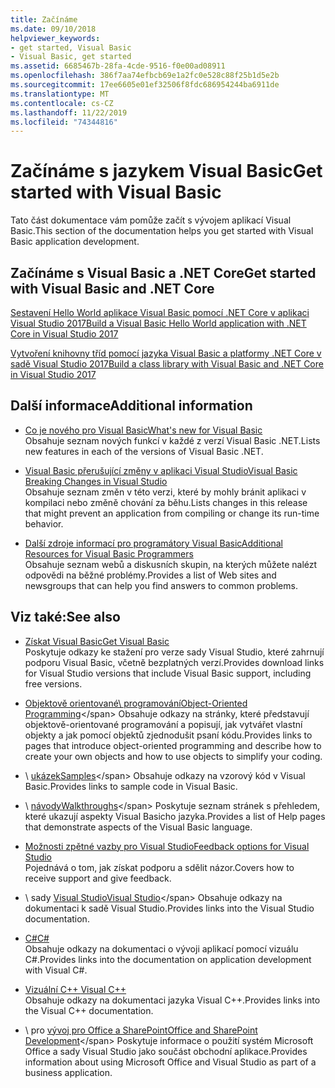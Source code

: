 ```yaml
---
title: Začínáme
ms.date: 09/10/2018
helpviewer_keywords:
- get started, Visual Basic
- Visual Basic, get started
ms.assetid: 6685467b-28fa-4cde-9516-f0e00ad08911
ms.openlocfilehash: 386f7aa74efbcb69e1a2fc0e528c88f25b1d5e2b
ms.sourcegitcommit: 17ee6605e01ef32506f8fdc686954244ba6911de
ms.translationtype: MT
ms.contentlocale: cs-CZ
ms.lasthandoff: 11/22/2019
ms.locfileid: "74344816"
---
```

# <a name="get-started-with-visual-basic"></a><span data-ttu-id="1cbbe-102">Začínáme s jazykem Visual Basic</span><span class="sxs-lookup"><span data-stu-id="1cbbe-102">Get started with Visual Basic</span></span>

<span data-ttu-id="1cbbe-103">Tato část dokumentace vám pomůže začít s vývojem aplikací Visual Basic.</span><span class="sxs-lookup"><span data-stu-id="1cbbe-103">This section of the documentation helps you get started with Visual Basic application development.</span></span>

## <a name="get-started-with-visual-basic-and-net-core"></a><span data-ttu-id="1cbbe-104">Začínáme s Visual Basic a .NET Core</span><span class="sxs-lookup"><span data-stu-id="1cbbe-104">Get started with Visual Basic and .NET Core</span></span>

[<span data-ttu-id="1cbbe-105">Sestavení Hello World aplikace Visual Basic pomocí .NET Core v aplikaci Visual Studio 2017</span><span class="sxs-lookup"><span data-stu-id="1cbbe-105">Build a Visual Basic Hello World application with .NET Core in Visual Studio 2017</span></span>](../../core/tutorials/vb-with-visual-studio.md)

[<span data-ttu-id="1cbbe-106">Vytvoření knihovny tříd pomocí jazyka Visual Basic a platformy .NET Core v sadě Visual Studio 2017</span><span class="sxs-lookup"><span data-stu-id="1cbbe-106">Build a class library with Visual Basic and .NET Core in Visual Studio 2017</span></span>](../../core/tutorials/vb-library-with-visual-studio.md)

## <a name="additional-information"></a><span data-ttu-id="1cbbe-107">Další informace</span><span class="sxs-lookup"><span data-stu-id="1cbbe-107">Additional information</span></span>

- <span data-ttu-id="1cbbe-108">[Co je nového pro Visual Basic](whats-new.md)</span><span class="sxs-lookup"><span data-stu-id="1cbbe-108">[What's new for Visual Basic](whats-new.md)</span></span>\
<span data-ttu-id="1cbbe-109">Obsahuje seznam nových funkcí v každé z verzí Visual Basic .NET.</span><span class="sxs-lookup"><span data-stu-id="1cbbe-109">Lists new features in each of the versions of Visual Basic .NET.</span></span>

- <span data-ttu-id="1cbbe-110">[Visual Basic přerušující změny v aplikaci Visual Studio](breaking-changes-in-visual-studio.md)</span><span class="sxs-lookup"><span data-stu-id="1cbbe-110">[Visual Basic Breaking Changes in Visual Studio](breaking-changes-in-visual-studio.md)</span></span>\
<span data-ttu-id="1cbbe-111">Obsahuje seznam změn v této verzi, které by mohly bránit aplikaci v kompilaci nebo změně chování za běhu.</span><span class="sxs-lookup"><span data-stu-id="1cbbe-111">Lists changes in this release that might prevent an application from compiling or change its run-time behavior.</span></span>

- <span data-ttu-id="1cbbe-112">[Další zdroje informací pro programátory Visual Basic](additional-resources.md)</span><span class="sxs-lookup"><span data-stu-id="1cbbe-112">[Additional Resources for Visual Basic Programmers](additional-resources.md)</span></span>\
<span data-ttu-id="1cbbe-113">Obsahuje seznam webů a diskusních skupin, na kterých můžete nalézt odpovědi na běžné problémy.</span><span class="sxs-lookup"><span data-stu-id="1cbbe-113">Provides a list of Web sites and newsgroups that can help you find answers to common problems.</span></span>

## <a name="see-also"></a><span data-ttu-id="1cbbe-114">Viz také:</span><span class="sxs-lookup"><span data-stu-id="1cbbe-114">See also</span></span>

- [<span data-ttu-id="1cbbe-115">Získat Visual Basic</span><span class="sxs-lookup"><span data-stu-id="1cbbe-115">Get Visual Basic</span></span>](https://visualstudio.microsoft.com/downloads/?utm_medium=microsoft&utm_source=docs.microsoft.com&utm_campaign=inline+link&utm_content=download+vs2019)  
<span data-ttu-id="1cbbe-116">Poskytuje odkazy ke stažení pro verze sady Visual Studio, které zahrnují podporu Visual Basic, včetně bezplatných verzí.</span><span class="sxs-lookup"><span data-stu-id="1cbbe-116">Provides download links for Visual Studio versions that include Visual Basic support, including free versions.</span></span>

- <span data-ttu-id="1cbbe-117">[Objektově orientované\ programování](../programming-guide/concepts/object-oriented-programming.md)</span><span class="sxs-lookup"><span data-stu-id="1cbbe-117">[Object-Oriented Programming](../programming-guide/concepts/object-oriented-programming.md)\</span></span>
<span data-ttu-id="1cbbe-118">Obsahuje odkazy na stránky, které představují objektově-orientované programování a popisují, jak vytvářet vlastní objekty a jak pomocí objektů zjednodušit psaní kódu.</span><span class="sxs-lookup"><span data-stu-id="1cbbe-118">Provides links to pages that introduce object-oriented programming and describe how to create your own objects and how to use objects to simplify your coding.</span></span>

- <span data-ttu-id="1cbbe-119">\ [ukázek](https://github.com/dotnet/samples/tree/master/snippets/visualbasic)</span><span class="sxs-lookup"><span data-stu-id="1cbbe-119">[Samples](https://github.com/dotnet/samples/tree/master/snippets/visualbasic)\</span></span>
<span data-ttu-id="1cbbe-120">Obsahuje odkazy na vzorový kód v Visual Basic.</span><span class="sxs-lookup"><span data-stu-id="1cbbe-120">Provides links to sample code in Visual Basic.</span></span>

- <span data-ttu-id="1cbbe-121">\ [návody](../../visual-basic/walkthroughs.md)</span><span class="sxs-lookup"><span data-stu-id="1cbbe-121">[Walkthroughs](../../visual-basic/walkthroughs.md)\</span></span>
<span data-ttu-id="1cbbe-122">Poskytuje seznam stránek s přehledem, které ukazují aspekty Visual Basicho jazyka.</span><span class="sxs-lookup"><span data-stu-id="1cbbe-122">Provides a list of Help pages that demonstrate aspects of the Visual Basic language.</span></span>

- <span data-ttu-id="1cbbe-123">[Možnosti zpětné vazby pro Visual Studio](/visualstudio/ide/feedback-options)</span><span class="sxs-lookup"><span data-stu-id="1cbbe-123">[Feedback options for Visual Studio](/visualstudio/ide/feedback-options)</span></span>\
<span data-ttu-id="1cbbe-124">Pojednává o tom, jak získat podporu a sdělit názor.</span><span class="sxs-lookup"><span data-stu-id="1cbbe-124">Covers how to receive support and give feedback.</span></span>

- <span data-ttu-id="1cbbe-125">\ sady [Visual Studio](/visualstudio/)</span><span class="sxs-lookup"><span data-stu-id="1cbbe-125">[Visual Studio](/visualstudio/)\</span></span>
<span data-ttu-id="1cbbe-126">Obsahuje odkazy na dokumentaci k sadě Visual Studio.</span><span class="sxs-lookup"><span data-stu-id="1cbbe-126">Provides links into the Visual Studio documentation.</span></span>

- <span data-ttu-id="1cbbe-127">[C#](../../csharp/index.yml)</span><span class="sxs-lookup"><span data-stu-id="1cbbe-127">[C#](../../csharp/index.yml)</span></span>\
<span data-ttu-id="1cbbe-128">Obsahuje odkazy na dokumentaci o vývoji aplikací pomocí vizuálu C#.</span><span class="sxs-lookup"><span data-stu-id="1cbbe-128">Provides links into the documentation on application development with Visual C#.</span></span>

- <span data-ttu-id="1cbbe-129">[Vizuální C++ ](/cpp/)</span><span class="sxs-lookup"><span data-stu-id="1cbbe-129">[Visual C++](/cpp/)</span></span>\
<span data-ttu-id="1cbbe-130">Obsahuje odkazy na dokumentaci jazyka Visual C++.</span><span class="sxs-lookup"><span data-stu-id="1cbbe-130">Provides links into the Visual C++ documentation.</span></span>

- <span data-ttu-id="1cbbe-131">\ pro [vývoj pro Office a SharePoint](/visualstudio/vsto/office-and-sharepoint-development-in-visual-studio)</span><span class="sxs-lookup"><span data-stu-id="1cbbe-131">[Office and SharePoint Development](/visualstudio/vsto/office-and-sharepoint-development-in-visual-studio)\</span></span>
<span data-ttu-id="1cbbe-132">Poskytuje informace o použití systém Microsoft Office a sady Visual Studio jako součást obchodní aplikace.</span><span class="sxs-lookup"><span data-stu-id="1cbbe-132">Provides information about using Microsoft Office and Visual Studio as part of a business application.</span></span>

